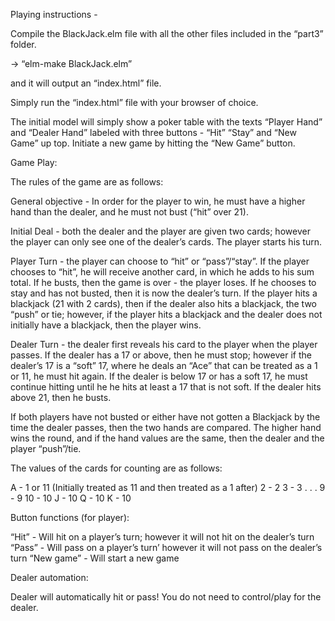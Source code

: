 Playing instructions - 

Compile the BlackJack.elm file with all the other files included in the “part3” folder.

-> “elm-make BlackJack.elm” 

and it will output an “index.html” file.

Simply run the “index.html” file with your browser of choice.

The initial model will simply show a poker table with the texts “Player Hand” and “Dealer Hand” labeled with three buttons - “Hit” “Stay” and “New Game” up top.
Initiate a new game by hitting the “New Game” button.

Game Play:

The rules of the game are as follows:

General objective - In order for the player to win, he must have a higher hand than the dealer, and he must not bust (“hit” over 21). 

Initial Deal - both the dealer and the player are given two cards; however the player can only see one of the dealer’s cards. The player starts his turn.

Player Turn - the player can choose to “hit” or “pass”/“stay”. If the player chooses to “hit”, he will receive another card, in which he adds to his sum total. If he busts, then the game is over - the player loses. If he chooses to stay and has not busted, then it is now the dealer’s turn. If the player hits a blackjack (21 with 2 cards), then if the dealer also hits a blackjack, the two “push” or tie; however, if the player hits a blackjack and the dealer does not initially have a blackjack, then the player wins.

Dealer Turn - the dealer first reveals his card to the player when the player passes. If the dealer has a 17 or above, then he must stop; however if the dealer’s 17 is a “soft” 17, where he deals an “Ace” that can be treated as a 1 or 11, he must hit again. If the dealer is below 17 or has a soft 17, he must continue hitting until he he hits at least a 17 that is not soft. If the dealer hits above 21, then he busts.

If both players have not busted or either have not gotten a Blackjack by the time the dealer passes, then the two hands are compared. The higher hand wins the round, and if the hand values are the same, then the dealer and the player “push”/tie.

The values of the cards for counting are as follows:

A - 1 or 11 (Initially treated as 11 and then treated as a 1 after)
2 - 2
3 - 3
.
.
.
9 - 9
10 - 10
J - 10
Q - 10
K - 10 

Button functions (for player):

“Hit” - Will hit on a player’s turn; however it will not hit on the dealer’s turn
“Pass” - Will pass on a player’s turn’ however it will not pass on the dealer’s turn
“New game” - Will start a new game

Dealer automation:

Dealer will automatically hit or pass! You do not need to control/play for the dealer.


